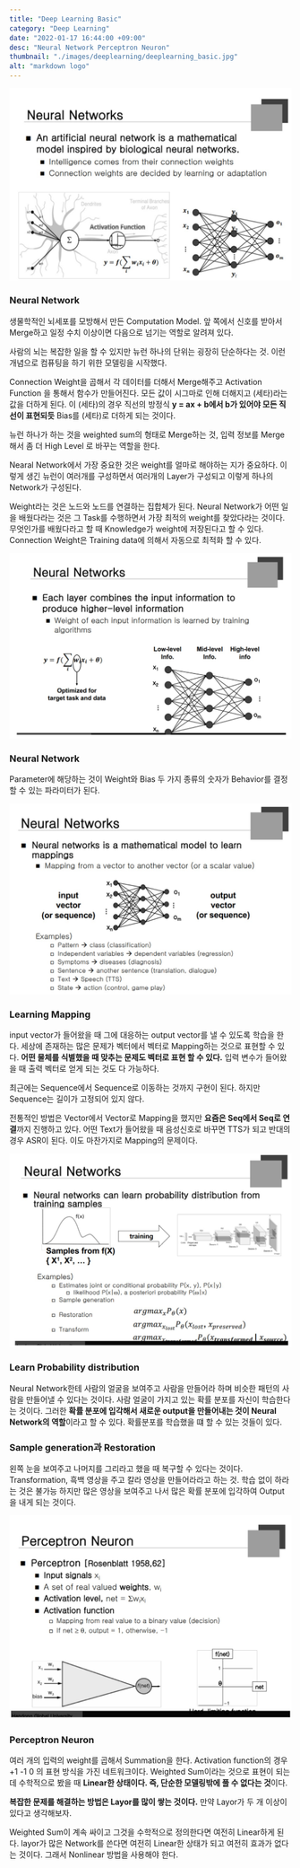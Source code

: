 ```yaml
---
title: "Deep Learning Basic"
category: "Deep Learning"
date: "2022-01-17 16:44:00 +09:00"
desc: "Neural Network Perceptron Neuron"
thumbnail: "./images/deeplearning/deeplearning_basic.jpg"
alt: "markdown logo"
---
```


![img](images/deeplearning_img/3_1.jpg)
### Neural Network
생물학적인 뇌세포를 모방해서 만든 Computation Model.  앞 쪽에서 신호를 받아서 Merge하고 일정 수치 이상이면 다음으로 넘기는 역할로 알려져 있다.

사람의 뇌는 복잡한 일을 할 수 있지만 뉴런 하나의 단위는 굉장히 단순하다는 것. 이런 개념으로 컴퓨팅을 하기 위한 모델링을 시작했다.

Connection Weight을 곱해서 각 데이터를 더해서 Merge해주고 Activation Function 을 통해서 함수가 만들어진다. 모든 값이 시그마로 인해 더해지고 (세타)라는 값을 더하게 된다. 이 (세타)의 경우 직선의 방정식 **y = ax + b에서 b가 있어야 모든 직선이 표현되듯** Bias를 (세타)로 더하게 되는 것이다.

뉴런 하나가 하는 것을 weighted sum의 형태로 Merge하는 것, 입력 정보를 Merge해서 좀 더 High Level 로 바꾸는 역할을 한다.

Nearal Network에서 가장 중요한 것은 weight를 얼마로 해야하는 지가 중요하다. 이렇게 생긴 뉴런이 여러개를 구성하면서 여러개의 Layer가 구성되고 이렇게 하나의 Network가 구성된다.

Weight라는 것은 노드와 노드를 연결하는 집합체가 된다. Neural Network가 어떤 일을 배웠다라는 것은 그 Task를 수행하면서 가장 최적의 weight를 찾았다라는 것이다. 무엇인가를 배웠다라고 할 때 Knowledge가 weight에 저장된다고 할 수 있다. Connection Weight은 Training data에 의해서 자동으로 최적화 할 수 있다.

![img](images/deeplearning_img/3_2.jpg)
### Neural Network
Parameter에 해당하는 것이 Weight와 Bias 두 가지 종류의 숫자가 Behavior를 결정할 수 있는 파라미터가 된다.

![img](images/deeplearning_img/3_3.jpg)
### Learning Mapping

input vector가 들어왔을 때 그에 대응하는 output vector를 낼 수 있도록 학습을 한다. 세상에 존재하는 많은 문제가 벡터에서 벡터로 Mapping하는 것으로 표현할 수 있다. **어떤 물체를 식별했을 때 맞추는 문제도 벡터로 표현 할 수 있다.** 입력 변수가 들어왔을 때 출력 벡터로 얻게 되는 것도 다 가능하다.

최근에는 Sequence에서 Sequence로 이동하는 것까지 구현이 된다. 하지만 Sequence는 길이가 고정되어 있지 않다. 
 
전통적인 방법은 Vector에서 Vector로 Mapping을 했지만 **요즘은 Seq에서 Seq로 연결**까지 진행하고 있다. 어떤 Text가 들어왔을 때 음성신호로 바꾸면 TTS가 되고 반대의 경우 ASR이 된다. 이도 마찬가지로 Mapping의 문제이다.

![img](images/deeplearning_img/3_4.jpg)
### Learn Probability distribution

Neural Network한테 사람의 얼굴을 보여주고 사람을 만들어라 하며 비슷한 패턴의 사람을 만들어낼 수 있다는 것이다. 사람 얼굴이 가지고 있는 확률 분포를 자신이 학습한다는 것이다. 그러한 **확률 분포에 입각해서 새로운 output을 만들어내는 것이 Neural Network의 역할**이라고 할 수 있다. 확률분포를 학습했을 떄 할 수 있는 것들이 있다.

### Sample generation과 Restoration

왼쪽 눈을 보여주고 나머지를 그리라고 했을 때 복구할 수 있다는 것이다. Transformation, 흑백 영상을 주고 칼라 영상을 만들어라라고 하는 것.
학습 없이 하라는 것은 불가능 하지만 많은 영상을 보여주고 나서 많은 확률 분포에 입각하여 Output을 내게 되는 것이다.

![img](images/deeplearning_img/3_5.jpg)
### Perceptron Neuron

여러 개의 입력의 weight를 곱해서 Summation을 한다. Activation function의 경우 +1 -1 0 의 표현 방식을 가진 네트워크이다. Weighted Sum이라는 것으로 표현이 되는데 수학적으로 봤을 때 **Linear한 상태이다. 즉, 단순한 모델링밖에 풀 수 없다는 것**이다. 

**복잡한 문제를 해결하는 방법은 Layor를 많이 쌓는 것이다.** 만약 Layor가 두 개 이상이 있다고 생각해보자. 

Weighted Sum이 계속 싸이고 그것을 수학적으로 정의한다면 여전히 Linear하게 된다. layor가 많은 Network를 쓴다면 여전히 Linear한 상태가 되고 여전히 효과가 없다는 것이다. 그래서 Nonlinear 방법을 사용해야 한다.